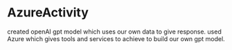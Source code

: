 # AzureActivity

created openAI gpt model which uses our own data to give response.
used Azure which gives tools and services to achieve to build our own gpt model.
